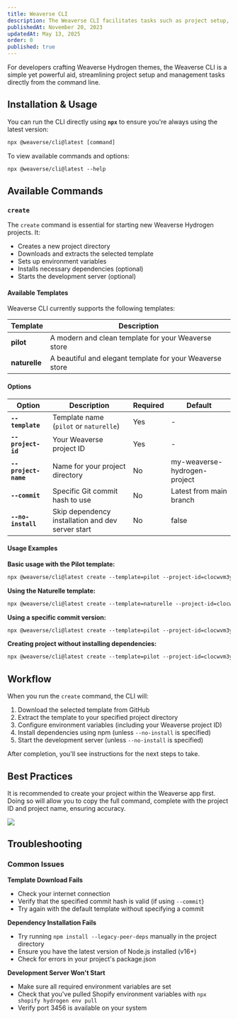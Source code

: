 ```yaml
---
title: Weaverse CLI
description: The Weaverse CLI facilitates tasks such as project setup, theme scaffolding, and other common developer operations.
publishedAt: November 20, 2023
updatedAt: May 13, 2025
order: 0
published: true
---
```


For developers crafting Weaverse Hydrogen themes, the Weaverse CLI is a simple yet powerful aid, streamlining project
setup and management tasks directly from the command line.

## Installation & Usage

You can run the CLI directly using **`npx`** to ensure you're always using the latest version:

```txt data-line-numbers=false
npx @weaverse/cli@latest [command]
```

To view available commands and options:

```txt data-line-numbers=false
npx @weaverse/cli@latest --help
```

## Available Commands

### `create`

The `create` command is essential for starting new Weaverse Hydrogen projects. It:

- Creates a new project directory
- Downloads and extracts the selected template
- Sets up environment variables
- Installs necessary dependencies (optional)
- Starts the development server (optional)

#### Available Templates

Weaverse CLI currently supports the following templates:

| Template | Description |
| --- | --- |
| **pilot** | A modern and clean template for your Weaverse store |
| **naturelle** | A beautiful and elegant template for your Weaverse store |

#### Options

| Option | Description | Required | Default |
| --- | --- | --- | --- |
| **`--template`** | Template name (`pilot` or `naturelle`) | Yes | - |
| **`--project-id`** | Your Weaverse project ID | Yes | - |
| **`--project-name`** | Name for your project directory | No | my-weaverse-hydrogen-project |
| **`--commit`** | Specific Git commit hash to use | No | Latest from main branch |
| **`--no-install`** | Skip dependency installation and dev server start | No | false |

#### Usage Examples

**Basic usage with the Pilot template:**

```txt data-line-numbers=false
npx @weaverse/cli@latest create --template=pilot --project-id=clocwvm3y08j2r79n3c44uhjh --project-name=my-store
```

**Using the Naturelle template:**

```txt data-line-numbers=false
npx @weaverse/cli@latest create --template=naturelle --project-id=clocwvm3y08j2r79n3c44uhjh --project-name=naturelle-store
```

**Using a specific commit version:**

```txt data-line-numbers=false
npx @weaverse/cli@latest create --template=pilot --project-id=clocwvm3y08j2r79n3c44uhjh --commit=a1b2c3d4
```

**Creating project without installing dependencies:**

```txt data-line-numbers=false
npx @weaverse/cli@latest create --template=pilot --project-id=clocwvm3y08j2r79n3c44uhjh --no-install
```

## Workflow

When you run the `create` command, the CLI will:

1. Download the selected template from GitHub
2. Extract the template to your specified project directory
3. Configure environment variables (including your Weaverse project ID)
4. Install dependencies using npm (unless `--no-install` is specified)
5. Start the development server (unless `--no-install` is specified)

After completion, you'll see instructions for the next steps to take.

## Best Practices

It is recommended to create your project within the Weaverse app first. Doing so will allow you to copy the
full command, complete with the project ID and project name, ensuring accuracy.

![](https://cdn.shopify.com/s/files/1/0838/0052/3057/files/CLI-newProject.png?v=1743412008)

## Troubleshooting

### Common Issues

**Template Download Fails**
- Check your internet connection
- Verify that the specified commit hash is valid (if using `--commit`)
- Try again with the default template without specifying a commit

**Dependency Installation Fails**
- Try running `npm install --legacy-peer-deps` manually in the project directory
- Ensure you have the latest version of Node.js installed (v16+)
- Check for errors in your project's package.json

**Development Server Won't Start**
- Make sure all required environment variables are set
- Check that you've pulled Shopify environment variables with `npx shopify hydrogen env pull`
- Verify port 3456 is available on your system
